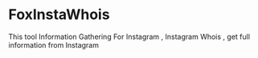 # FoxInstaWhois
This tool Information Gathering For Instagram , Instagram Whois , get full information from Instagram
